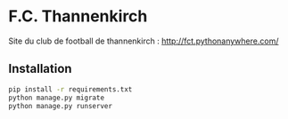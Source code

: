 # F.C. Thannenkirch

Site du club de football de thannenkirch : http://fct.pythonanywhere.com/

## Installation

```bash
pip install -r requirements.txt
python manage.py migrate
python manage.py runserver
```
